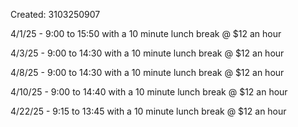 Created: 3103250907

4/1/25 - 9:00 to 15:50 with a 10 minute lunch break @ $12 an hour

4/3/25 - 9:00 to 14:30 with a 10 minute lunch break @ $12 an hour

4/8/25 - 9:00 to 14:30 with a 10 minute lunch break @ $12 an hour

4/10/25 - 9:00 to 14:40 with a 10 minute lunch break @ $12 an hour

4/22/25 - 9:15 to 13:45 with a 10 minute lunch break @ $12 an hour
